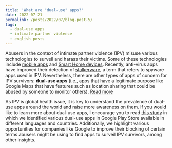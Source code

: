 ```yaml
---
title: 'What are "dual-use" apps?'
date: 2022-07-21
permalink: /posts/2022/07/blog-post-5/
tags:
  - dual-use apps
  - intimate partner violence
  - english posts
---
```


Abusers in the context of intimate partner violence (IPV) misuse various technologies to surveil and harass their victims. Some of these technologies include [mobile apps](https://www.youtube.com/watch?v=xzWFrHHTrs8) and [Smart Home devices](https://www.youtube.com/watch?v=-raLULDrYlM). Recently, anti-virus apps have improved their detection of [stalkerware](https://stopstalkerware.org/), a term that refers to spyware apps used in IPV. Nevertheless, there are other types of apps of concern for IPV survivors: **dual-use apps** (i.e., apps that have a legitimate purpose like Google Maps that have features such as location sharing that could be abused by someone to monitor others). [Read more](https://juliopovedacs.github.io/posts/2022/07/blog-post-5/)

As IPV is global health issue, it is key to understand the prevalence of dual-use apps around the world and raise more awareness on them. If you would like to learn more about dual-use apps, I encourage you to read [this study](https://juliopovedacs.github.io/files/popets-2022.pdf) in which we identified various dual-use apps in Google Play Store available in different languages and countries. Additionally, we highlight various opportunities for companies like Google to improve their blocking of certain terms abusers might be using to find apps to surveil IPV survivors, among other insights.
